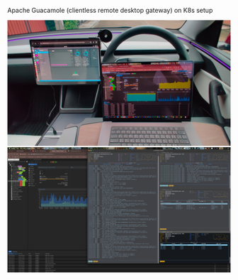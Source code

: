 Apache Guacamole (clientless remote desktop gateway) on K8s setup

<p float="center">
<img src="https://github.com/X-c0d3/guacamole-k8s/blob/main/screenshot/screenshot1.jpg">
<img src="https://github.com/X-c0d3/guacamole-k8s/blob/main/screenshot/screenshot2.jpg">
</p>
